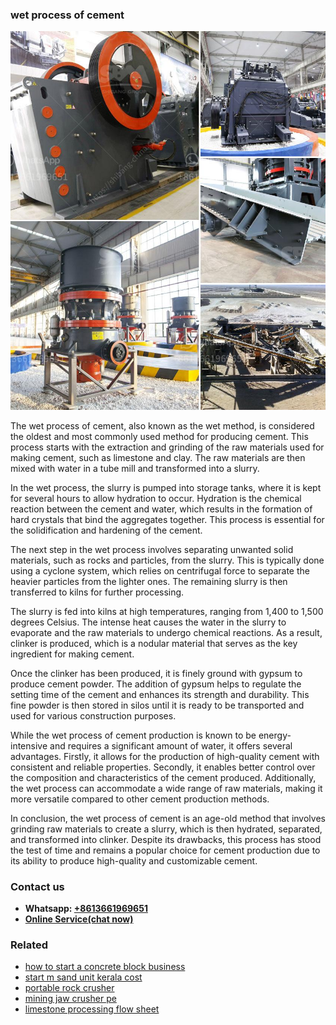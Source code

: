 <h3>wet process of cement</h3><img src='1704791171.jpg' alt=''><p>The wet process of cement, also known as the wet method, is considered the oldest and most commonly used method for producing cement. This process starts with the extraction and grinding of the raw materials used for making cement, such as limestone and clay. The raw materials are then mixed with water in a tube mill and transformed into a slurry.</p><p>In the wet process, the slurry is pumped into storage tanks, where it is kept for several hours to allow hydration to occur. Hydration is the chemical reaction between the cement and water, which results in the formation of hard crystals that bind the aggregates together. This process is essential for the solidification and hardening of the cement.</p><p>The next step in the wet process involves separating unwanted solid materials, such as rocks and particles, from the slurry. This is typically done using a cyclone system, which relies on centrifugal force to separate the heavier particles from the lighter ones. The remaining slurry is then transferred to kilns for further processing.</p><p>The slurry is fed into kilns at high temperatures, ranging from 1,400 to 1,500 degrees Celsius. The intense heat causes the water in the slurry to evaporate and the raw materials to undergo chemical reactions. As a result, clinker is produced, which is a nodular material that serves as the key ingredient for making cement.</p><p>Once the clinker has been produced, it is finely ground with gypsum to produce cement powder. The addition of gypsum helps to regulate the setting time of the cement and enhances its strength and durability. This fine powder is then stored in silos until it is ready to be transported and used for various construction purposes.</p><p>While the wet process of cement production is known to be energy-intensive and requires a significant amount of water, it offers several advantages. Firstly, it allows for the production of high-quality cement with consistent and reliable properties. Secondly, it enables better control over the composition and characteristics of the cement produced. Additionally, the wet process can accommodate a wide range of raw materials, making it more versatile compared to other cement production methods.</p><p>In conclusion, the wet process of cement is an age-old method that involves grinding raw materials to create a slurry, which is then hydrated, separated, and transformed into clinker. Despite its drawbacks, this process has stood the test of time and remains a popular choice for cement production due to its ability to produce high-quality and customizable cement.</p><h3>Contact us</h3><ul><li><strong>Whatsapp:&nbsp;<a href="https://wa.me/8613661969651">+8613661969651</a></strong></li><li><a href="https://swt.shibang-china.com/?git&amp;zhl&amp;wet process of cement"><strong>Online Service(chat now)</strong></a></li></ul><h3>Related</h3><ul><li><a href='how to start a concrete block business.md'>how to start a concrete block business</a></li><li><a href='start m sand unit kerala cost.md'>start m sand unit kerala cost</a></li><li><a href='portable rock crusher.md'>portable rock crusher</a></li><li><a href='mining jaw crusher pe.md'>mining jaw crusher pe</a></li><li><a href='limestone processing flow sheet.md'>limestone processing flow sheet</a></li></ul>